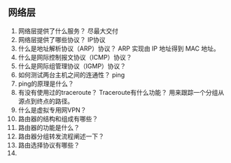 ## 网络层

1. 网络层提供了什么服务？ 尽最大交付
2. 网络层提供了哪些协议？ IP协议
3. 什么是地址解析协议（ARP）协议？       ARP 实现由 IP 地址得到 MAC 地址。
4. 什么是网际控制报文协议（ICMP）协议？
5. 什么是网际组管理协议（IGMP）协议？
6. 如何测试两台主机之间的连通性？               ping
7. ping的原理是什么？
8. 有没有使用过的traceroute？ Traceroute有什么功能？       用来跟踪一个分组从源点到终点的路径。
9. 什么是虚拟专用网VPN？
10. 路由器的结构和组成有哪些？
11. 路由器的功能是什么？
12. 路由器分组转发流程阐述一下？
13. 路由选择协议有哪些？
14. 